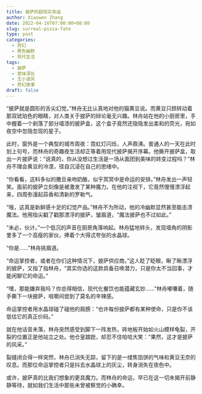 ```yaml
---
title: 披萨的超现实命运
author: Xiaowen Zhang
date: 2022-04-16T07:00:00+08:00
slug: surreal-pizza-fate
type: post
categories:
  - 奇幻
  - 黑色幽默
  - 现代生活
tags:
  - 披萨
  - 意味深长
  - 王小波风
  - 奇幻故事
draft: false
---
```


“披萨就是圆形的舌尖幻觉。”林舟无比认真地对他的猫黄豆说。而黄豆只顾转动着那双琥珀色的眼睛，对人类关于披萨的辩论毫无兴趣。林舟站在他的小厨房里，手中握着一个剥落了部分墙漆的披萨盒，这个盒子竟然还隐隐发出柔和的荧光，宛如夜空中忽隐忽现的星子。

此时，窗外是一个典型的城市周夜：霓虹灯闪烁，人声鼎沸。普通人的一天在此时划上句号，而林舟的奇趣夜生活却正等着用现代披萨揭开序幕。他撕开披萨盒，取出一片披萨说：“说真的，你从没想过生活是一场从面团到美味的转变过程吗？”林舟不理会黄豆的冷漠，径自沉浸在自己的思绪中。

“你看看，这料多似的撒旦亲吻奶酪，似乎冥冥中是命运的安排。”林舟发出一声轻笑。面前的披萨立刻像是被激发了某种魔力。在他的注视下，它竟然慢慢漂浮起来，四周弥漫起蒜香和清新的罗勒气。

“哦，这真是新鲜感十足的幻觉产品。”林舟不为所动，他的冷幽默显然甚至能击溃魔法。他用指尖戳了戳那漂浮的披萨，皱眉道，“魔法披萨也不过如此。”

“未必，伙计。”一个低沉的声音在厨房角落响起。林舟猛地转头，发现墙角的阴影里多了一个高瘦的家伙，捧着个大得忒夸张的水晶球。

“你是……”林舟挑眉道。

“命运掌控者，或者在你们这种情况下，披萨供应商。”这人眨了眨眼，瞅了瞅漂浮的披萨，又指了指林舟，“其实你选的这款具备召唤潜力，只是你太不当回事，才能闲聊它的命运。”

“嘿，那能嫌弃我吗？你总得相信，现代化餐饮也能蕴藏玄妙……”林舟嘟囔着，随手撕下一块披萨，咀嚼间尝到了莫名的辛辣感。

命运掌控者用水晶球碰了碰他的肩膀：“也许每份披萨都有某种使命，只是你不该低估它的真正价码。”

就在他话音未落，林舟突然感受到脚下一阵发热，砖地板开始如火山模样龟裂，开裂的位置正是他站立之处。他仓皇踉跄，却忍不住哈哈大笑：“果然，这才是披萨的风采。”

裂缝闭合得一样突然，林舟已消失无踪，留下的是一缕焦馅饼的气味和黄豆无奈的叹息。而那位命运掌控者只是抖去水晶球上的灰尘，转身消失在夜色中。

或许，披萨真的比我们想象的更具魔力。而林舟的命运，早已在这一切未揭开前静静等待，就如我们生活中那些未曾被察觉的小确幸。